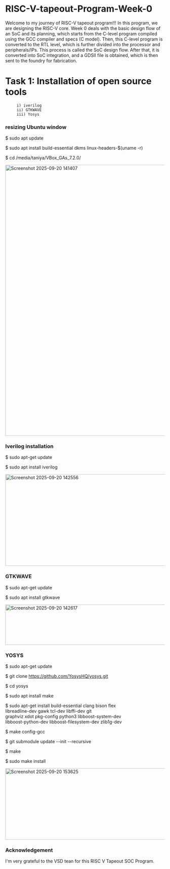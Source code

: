 # RISC-V-tapeout-Program-Week-0
Welcome to my journey of RISC-V tapeout program!!! 
In this program, we are designing the RISC-V core. Week 0 deals with the basic design flow of an SoC and its planning, which starts from the C-level program compiled using the GCC compiler and specs (C model). Then, this C-level program is converted to the RTL level, which is further divided into the processor and peripherals/IPs. This process is called the SoC design flow. After that, it is converted into SoC integration, and a GDSII file is obtained, which is then sent to the foundry for fabrication.
# Task 1: Installation of open source tools
         i) iverilog
		 ii) GTKWAVE
		 iii) Yosys
###  resizing Ubuntu window 
$ sudo apt update

$ sudo apt install build-essential dkms linux-headers-$(uname -r)

$ cd /media/taniya/VBox_GAs_7.2.0/

<img width="1473" height="854" alt="Screenshot 2025-09-20 141407" src="https://github.com/user-attachments/assets/1a704440-9a12-4093-bb81-6c07cd595ca1" />


### Iverilog installation
$ sudo apt-get update

$ sudo apt install iverilog

<img width="785" height="289" alt="Screenshot 2025-09-20 142556" src="https://github.com/user-attachments/assets/9497deda-57ee-4753-8331-9c4b0a259183" />

### GTKWAVE
$ sudo apt-get update

$ sudo apt install gtkwave

<img width="786" height="127" alt="Screenshot 2025-09-20 142617" src="https://github.com/user-attachments/assets/46ba8bd0-35fd-4625-8908-5d01ef90b3c7" />

### YOSYS
$ sudo apt-get update

$ git clone https://github.com/YosysHQ/yosys.git

$ cd yosys

$ sudo apt install make    

$ sudo apt-get install build-essential clang bison flex\
    libreadline-dev gawk tcl-dev libffi-dev git\
    graphviz xdot pkg-config python3 libboost-system-dev\
    libboost-python-dev libboost-filesystem-dev zlib1g-dev
	
$ make config-gcc

$ git submodule update --init --recursive

$ make 

$ sudo make install

<img width="803" height="225" alt="Screenshot 2025-09-20 153625" src="https://github.com/user-attachments/assets/292cfaf8-bbda-4567-a7ea-ff87473417b8" />

### Acknowledgement
I'm very grateful to the VSD tean for this RISC V Tapeout SOC Program.
